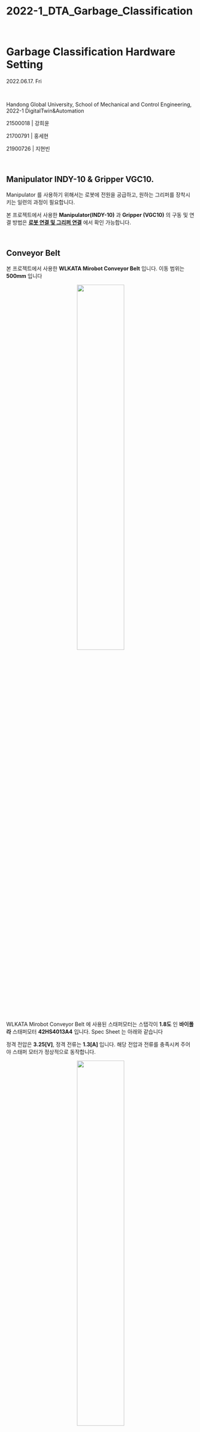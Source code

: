 # 2022-1_DTA_Garbage_Classification

​	

# Garbage Classification Hardware Setting

2022.06.17. Fri

​	

Handong Global University, School of Mechanical and Control Engineering, 2022-1 DigitalTwin&Automation

21500018 | 강희윤

21700791 | 홍세현

21900726 | 지현빈

​	
## Manipulator INDY-10 & Gripper VGC10.
Manipulator 를 사용하기 위해서는 로봇에 전원을 공급하고, 원하는 그리퍼를 장착시키는 일련의 과정이 필요합니다. 

본 프로젝트에서 사용한 **Manipulator(INDY-10)** 과 **Gripper (VGC10)** 의 구동 및 연결 방법은 **[로봇 연결 및 그리퍼 연결](https://github.com/Yjinsu/Digital_Twin_and_Automation/blob/main/Project%232/md_files/Tutorial%20-%20Manipulator%20INDY-10%20%26%20Gripper%20VGC10.md)** 에서 확인 가능합니다.


​	

## Conveyor Belt

본 프로젝트에서 사용한 **WLKATA Mirobot Conveyor Belt** 입니다. 이동 범위는 **500mm** 입니다 

<p align="center">
	<img src="https://user-images.githubusercontent.com/107540262/174435039-331110a1-c851-499c-bb90-c18dd514e5e6.png" width="50%" height="50%"/>
</p>


WLKATA Mirobot Conveyor Belt 에 사용된 스태퍼모터는 스탭각이 **1.8도** 인 **바이폴라** 스태퍼모터 **42HS4013A4** 입니다. Spec Sheet 는 아래와 같습니다

정격 전압은 **3.25[V]**, 정격 전류는 **1.3[A]** 입니다. 해당 전압과 전류를 충족시켜 주어야 스태퍼 모터가 정상적으로 동작합니다. 

<p align="center">
	<img src="https://user-images.githubusercontent.com/107540262/174435051-f7082405-ba2b-491b-84e7-1025ab51c4bf.png" width="50%" height="50%"/>
</p>


미로봇의 Extender Box 없이 스태퍼모터를 동작시켜야 하기 때문에 스태퍼 모터의 출력선이 어떤 것을 의미하는지 파악할 필요가 있습니다. **[Extender Box User Manual](https://document.wlkata.com/?doc=/wlkata-mirobot-user-manual-platinum/2-multifunctional-extender-box-user-manual/)** 를 통해 A+,A-,B+,B- 의 순서로 결선하면 되는 것을 확인했습니다.

<p align="center">
	<img src="https://user-images.githubusercontent.com/107540262/174437363-e2d50a45-3b60-40c4-826c-f02aac85edfa.png" width="70%" height="70%"/>
</p>


## MOTOR DRIVER (MSD-224) ##

모터핀에 MCU 핀을 직접 연결하면 모터가 꺼질 때 생기는 역기전력으로 인해 MCU 고장 위험이 있으므로 스태퍼모터를 동작시키기 위해서는 모터 드라이버가 필요합니다. 사용한 모터 드라이버는 **MSD-224** (BIPOLAR STEPPING MOTOR DRIVER)입니다.
스펙시트는 따로 없지만 **[디바이스 마트 - 제품 상세설명](https://www.devicemart.co.kr/goods/view?no=12758654#goods_description)** 에서 스펙을 확인할 수 있습니다.

사용 전압은 **9[V]~24[V]** 출력 전류 **4[A/Phase]**  CLK Frequency 는 **~200k[Hz]** 입니다.

<p align="center">
	<img src="https://user-images.githubusercontent.com/107540262/174435098-f2e026a5-1aa9-4972-8e93-c3e702f49290.png" width="50%" height="50%"/>
</p>

모터 드라이버에는 위로 올리면 OFF 아래로 내리면 ON 인 6개의 DIP 스위치가 있습니다. 해당 스위치를 조작을 통해 원하는 출력 전류와 구동 방식을 선택합니다. 
본 프로젝트의 경우 스태퍼모터의 정격 전류를 고려하여 출력 전류 **2.5[A]**, 높은 토크를 사용하기 위해 **Full-Step(Microstep 1)** 을 사용하였습니다.

<p align="center">
	<img src="https://user-images.githubusercontent.com/107540262/174437086-bddcf910-9a12-4efe-be18-635fe540e3bf.png" width="45%" height="45%"/>
</p>


회로도는 다음과 같습니다. 쓰레기는 한 방향으로만 운반되므로 방향을 바꿔줄 필요가 없기 때문에 ENA, DIR 입력은 사용하지 않았습니다.

**PUL+** 에는 MCU 의 **PWM** 출력을, PUL- 에는 **MCU**의 **GND** 를 인가합니다. 파워서플라이를 통해 **Vcc** 에 **11[V]** , **GND** 에 **GND** 를 인가합니다. 


<p align="center">
	<img src="https://user-images.githubusercontent.com/107540262/174437297-be9e6bd8-d3e0-48a2-901a-29a4d579bf24.png" width="45%" height="45%"/>
</p>



## MCU (STM32F411RE) ##

모터 드라이버의 PUL+ 핀에 PWM 입력을 주기 위해 MCU (STM32F411RE) 를 사용하였습니다.

<p align="center">
	<img src="https://user-images.githubusercontent.com/107540262/174435091-88cb7845-5a37-4667-ad5e-e03695cfb9c0.png" width="30%" height="30%"/>
</p>

본 프로젝트를 동일하게 수행하기 위해서는 **[1. Conveyor_Belt_Driving ](https://github.com/Hongsehyun/2022_1_DigitalTwin_Automation/tree/main/Project%20%232/1.%20Conveyor_Belt_Driving)**  의 모든 파일과 **[Keil uVision5](https://m.blog.naver.com/PostView.naver?isHttpsRedirect=true&blogId=chgy2131&logNo=220334845888&view=img_8
)** 다운로드가 필요합니다. 이때 Keil uVision5 다운로드 과정에서 Pack Installer 시리즈를 게시글과 달리 **STMicroelectronics - STM32F4 Series - STM32F411 - STM32F411RE** 를 선택해 주어야 합니다. 또한 모든 팩을 설치해도 무방하지만, **아래 네 개의 팩만 설치**하면 정상적인 작동이 가능합니다.


<p align="center">
	<img src="https://user-images.githubusercontent.com/107540262/174462286-72a1ad71-95a6-428b-a381-d93fbf2ecffb.png" width="50%" height="50%"/>
</p>


핀번호를 확인하고 회로를 연결합니다.

<p align="center">
	<img src="https://user-images.githubusercontent.com/107540262/174462511-b0eaeb8f-8084-46f5-9e24-db78337917ab.png" width="50%" height="50%"/>
</p>

<p align="center">
	<img src="https://user-images.githubusercontent.com/107540262/174438823-81024f1c-9058-40e0-8036-ad3265e6e6be.png" width="70%" height="70%"/>
</p>



**PWM_init 함수**를 통해 **아웃풋 핀**을 정의하고
**PWM_period_us**     함수를 통해 **PWM 주기**를 정의할 수 있습니다.

**𝑟𝑝𝑚=𝑓×60×(𝑆𝑡𝑒𝑝 𝐴𝑛𝑔𝑙𝑒)/360** 의 식에서 구한 주파수를 통해 PWM 의 펄스를 제어하여 스태퍼모터를 원하는 속도로 회전시킬 수 있습니다.

본 프로젝트는 1250[us]의 주기 즉, **800[Hz]** 의 PWM 을 인가하여 **240[RPM]** 의 속도로 스태퍼모터를 동작시켰습니다. 

<p align="center">
	<img src="https://user-images.githubusercontent.com/107540262/174461353-c4c208d2-495b-4e3f-ab11-be69aef6cea6.png" width="70%" height="70%"/>
</p>




## 동일한 하드웨어 (컨베이어 벨트, MCU, 모터드라이버) 를 사용하지 않는 경우 
컨베이어 벨트에 사용되는 **스태퍼모터의 사양**에 따라 **모터드라이버의 종류**, 외부 전압인 **파워서플라이의 출력값**, MCU 를 통해 제어하는 **PWM 의 파라미터**가 달라집니다.
모터 드라이버 출력 전류가 컨베이어 벨트의 정격 전류보다 높아야 하며, 모터 드라이버의 외부 전압은 대체로 스태퍼모터 정격 전압의 3~5배를 사용합니다. 
또한 MCU 없이 모터드라이버만으로도 스태퍼모터를 동작시킬 수 있습니다. PUL 핀에 **Function Generator 사각파 출력**을 인가하면 동일한 동작이 가능합니다.


해당 스태퍼모터에는 전류가 부족하여 사용하지 않았으나, 일반적으로 사용하는 MCU 인 **아두이노 우노**와 **아두이노 쉴드**를 사용하여 스태퍼모터를 동작시키는 방법은 다음과 같습니다. 
해당 코드는 각 **쉴드의 출력전류보다 정격전류가 낮거나 같은 스태퍼 모터**에만 사용 가능합니다. 
자세한 스펙시트 및 쉴드 사용방법은  **[Shield v1.2](https://www.adafruit.com/product/81)**,  **[Shield v2](https://www.adafruit.com/product/1438)** 에서 확인 가능합니다

<p align="center">
	<img src="https://user-images.githubusercontent.com/107540262/174472170-12ba25c1-893b-494b-ae1b-8938349fcf16.png" width="80%" height="80%"/>
</p>


#### 아두이노 프로그램 설치 및 코드 다운로드
1. **[아두이노 IDE](https://www.adafruit.com/product/81)** 를 설치합니다.
2. 모터 쉴드 종류에 따라 **[Shield v1.2](https://github.com/adafruit/Adafruit-Motor-Shield-library)**,  **[Shield v2](https://github.com/adafruit/Adafruit_Motor_Shield_V2_Library)** 깃허브에 접속합니다. 표시된 헤더 파일과 소스 파일을 다운로드합니다.

<p align="center">
	<img src="https://user-images.githubusercontent.com/107540262/174472787-7f7c62e0-2268-4a3f-9e27-887c4a36dad6.png" width="80%" height="80%"/>
</p>

3. 다운로드한 헤더와 소스 파일을 **[아두이노 라이브러리 ](https://blog.naver.com/no1_devicemart/221504629709)** 에 추가합니다.

4. 해당 라이브러리의 하위 폴더로 들어가 **StepperTest.ino** 파일을 다운로드 합니다.


<p align="center">
	<img src="https://user-images.githubusercontent.com/107540262/174472880-c149eb1b-a988-4e17-a7d0-331905c8e28c.png" width="80%" height="80%"/>
</p>

5. 아두이노 IDE 를 실행시키고 4에서 받은 ino 파일을 컴파일 후, 아두이노에 업로드합니다. 스태퍼모터가 정상적으로 동작하는 것을 확인할 수 있습니다.








